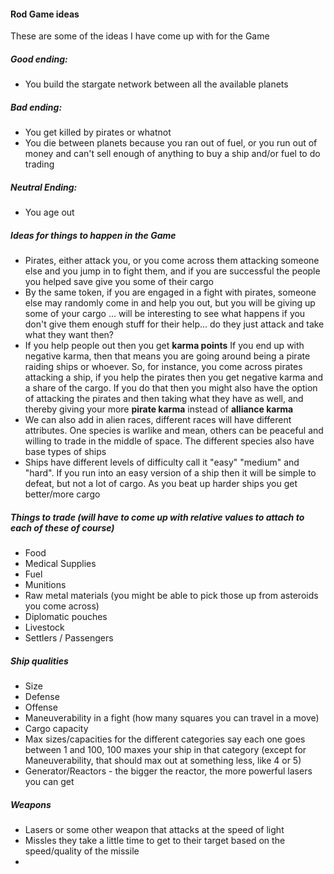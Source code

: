 #### Rod Game ideas

These are some of the ideas I have come up with for the Game

##### Good ending:
- You build the stargate network between all the available planets

##### Bad ending:
- You get killed by pirates or whatnot
- You die between planets because you ran out of fuel, or you run out of money and can't sell enough of anything to buy a ship and/or fuel to do trading

##### Neutral Ending:
- You age out

##### Ideas for things to happen in the Game
- Pirates, either attack you, or you come across them attacking someone else and you jump in to fight them, and if you are successful the people you helped save give you some of their cargo
- By the same token, if you are engaged in a fight with pirates, someone else may randomly come in and help you out, but you will be giving up some of your cargo ... will be interesting to see what happens if you don't give them enough stuff for their help... do they just attack and take what they want then?
- If you help people out then you get **karma points** If you end up with negative karma, then that means you are going around being a pirate raiding ships or whoever.  So, for instance, you come across pirates attacking a ship, if you help the pirates then you get negative karma and a share of the cargo.  If you do that then you might also have the option of attacking the pirates and then taking what they have as well, and thereby giving your more **pirate karma** instead of **alliance karma**
- We can also add in alien races, different races will have different attributes.  One species is warlike and mean, others can be peaceful and willing to trade in the middle of space.  The different species also have base types of ships
- Ships have different levels of difficulty call it "easy" "medium" and "hard".  If you run into an easy version of a ship then it will be simple to defeat, but not a lot of cargo.  As you beat up harder ships you get better/more cargo


##### Things to trade (will have to come up with relative values to attach to each of these of course)
- Food
- Medical Supplies
- Fuel
- Munitions
- Raw metal materials (you might be able to pick those up from asteroids you come across)
- Diplomatic pouches
- Livestock
- Settlers / Passengers


##### Ship qualities
- Size
- Defense
- Offense
- Maneuverability in a fight (how many squares you can travel in a move)
- Cargo capacity
- Max sizes/capacities for the different categories say each one goes between 1 and 100, 100 maxes your ship in that category (except for Maneuverability, that should max out at something less, like 4 or 5)
- Generator/Reactors - the bigger the reactor, the more powerful lasers you can get

##### Weapons
- Lasers or some other weapon that attacks at the speed of light
- Missles they take a little time to get to their target based on the speed/quality of the missile
-
